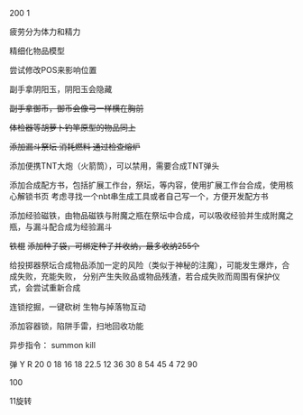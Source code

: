 200 1

疲劳分为体力和精力

精细化物品模型

尝试修改POS来影响位置

副手拿阴阳玉，阴阳玉会隐藏

~~副手拿御币，御币会像弓一样横在胸前~~

~~体检器等胡萝卜钓竿原型的物品同上~~

~~添加漏斗祭坛 消耗燃料 通过检查熔炉~~ 

添加便携TNT大炮（火箭筒），可以禁用，需要合成TNT弹头

添加合成配方书，包括扩展工作台，祭坛，等内容，使用扩展工作台合成，使用核心解锁书页
考虑寻找一个nbt串生成工具或者自己写一个，方便开发配方书

添加经验磁铁，由物品磁铁与附魔之瓶在祭坛中合成，可以吸收经验并生成附魔之瓶，与漏斗配合成为经验漏斗

~~铁棍~~
~~添加种子袋，可绑定种子并收纳，最多收纳255个~~

给投掷器祭坛合成物品添加一定的风险（类似于神秘的注魔），可能发生爆炸，合成失败，充能失败，
分别产生失败品或物品残渣，若合成失败而周围有保护仪式，会尝试重新合成

连锁挖掘，一键砍树
生物与掉落物互动

添加容器锁，陷阱手雷，扫地回收功能

异步指令：
summon
kill

弹 Y  R
20 0  18
16 18 22.5
12 36 30
8  54 45
4  72 90

100

11旋转
